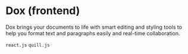# Dox (frontend)
Dox brings your documents to life with smart editing and styling tools to help you format text and paragraphs easily and real-time collaboration.

`react.js` `quill.js`